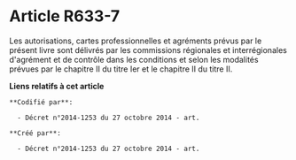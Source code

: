 # Article R633-7

Les autorisations, cartes professionnelles et agréments prévus par le présent livre sont délivrés par les commissions
régionales et interrégionales d'agrément et de contrôle dans les conditions et selon les modalités prévues par le chapitre II
du titre Ier et le chapitre II du titre II.

**Liens relatifs à cet article**

	**Codifié par**:

	  - Décret n°2014-1253 du 27 octobre 2014 - art.

	**Créé par**:

	  - Décret n°2014-1253 du 27 octobre 2014 - art.
